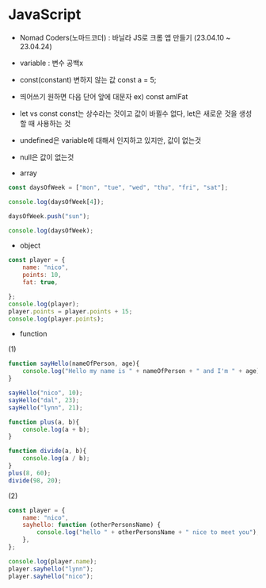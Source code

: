 # JavaScript

- Nomad Coders(노마드코더) : 바닐라 JS로 크롬 앱 만들기 (23.04.10 ~ 23.04.24)


* variable : 변수 공백x

* const(constant) 변하지 않는 값
    const a = 5;

* 띄어쓰기 원하면 다음 단어 앞에 대문자 ex) const amIFat
* let vs const 
    const는 상수라는 것이고 값이 바뀔수 없다, let은 새로운 것을 생성할 때 사용하는 것
* undefined은 variable에 대해서 인지하고 있지만, 값이 없는것
* null은 값이 없는것

* array

``` JavaScript
const daysOfWeek = ["mon", "tue", "wed", "thu", "fri", "sat"];

console.log(daysOfWeek[4]);

daysOfWeek.push("sun");

console.log(daysOfWeek);
```

* object

``` JavaScript
const player = {
    name: "nico",
    points: 10,
    fat: true,

};
console.log(player);
player.points = player.points + 15;
console.log(player.points);
```
* function

(1)

``` JavaScript
function sayHello(nameOfPerson, age){
    console.log("Hello my name is " + nameOfPerson + " and I'm " + age);
}

sayHello("nico", 10);
sayHello("dal", 23);
sayHello("lynn", 21);

function plus(a, b){
    console.log(a + b);
}

function divide(a, b){
    console.log(a / b);
}
plus(8, 60);
divide(98, 20);
```

(2)

``` JavaScript
const player = {
    name: "nico",
    sayhello: function (otherPersonsName) {
        console.log("hello " + otherPersonsName + " nice to meet you");
    },
};

console.log(player.name);
player.sayhello("lynn");
player.sayhello("nico");
```